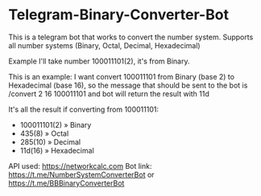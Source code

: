 # Telegram-Binary-Converter-Bot
This is a telegram bot that works to convert the number system. Supports all number systems (Binary, Octal, Decimal, Hexadecimal)

Example I'll take number 100011101(2), it's from Binary.

This is an example:
I want convert 100011101 from Binary (base 2) to Hexadecimal (base 16), so the message that should be sent to the bot is /convert 2 16 100011101 and bot will return the result with 11d

It's all the result if converting from 100011101:
- 100011101(2) » Binary
- 435(8) » Octal
- 285(10) » Decimal
- 11d(16) » Hexadecimal 

API used: https://networkcalc.com
Bot link: https://t.me/NumberSystemConverterBot or https://t.me/BBBinaryConverterBot
